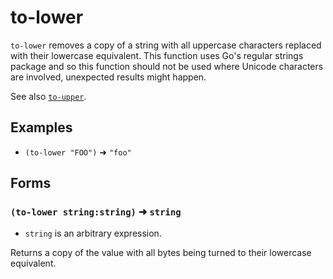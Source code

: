 # to-lower

`to-lower` removes a copy of a string with all uppercase characters replaced
with their lowercase equivalent. This function uses Go's regular strings
package and so this function should not be used where Unicode characters are
involved, unexpected results might happen.

See also [`to-upper`](to-upper.md).

## Examples

* `(to-lower "FOO")` ➜ `"foo"`

## Forms

### `(to-lower string:string)` ➜ `string`

* `string` is an arbitrary expression.

Returns a copy of the value with all bytes being turned to their lowercase
equivalent.
